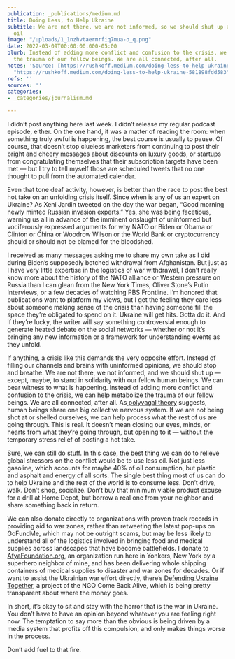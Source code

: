 ```yaml
---
publication: _publications/medium.md
title: Doing Less, to Help Ukraine
subtitle: We are not there, we are not informed, so we should shut up and use less
  oil
image: "/uploads/1_1nzhvtaermrfiq7mua-o_q.png"
date: 2022-03-09T00:00:00.000-05:00
blurb: Instead of adding more conflict and confusion to the crisis, we can help metabolize
  the trauma of our fellow beings. We are all connected, after all.
notes: 'Source: [https://rushkoff.medium.com/doing-less-to-help-ukraine-581898fdd583](https://rushkoff.medium.com/doing-less-to-help-ukraine-581898fdd583
  "https://rushkoff.medium.com/doing-less-to-help-ukraine-581898fdd583")'
refs: ''
sources: ''
categories:
- _categories/journalism.md

---
```

I didn’t post anything here last week. I didn’t release my regular podcast episode, either. On the one hand, it was a matter of reading the room: when something truly awful is happening, the best course is usually to pause. Of course, that doesn’t stop clueless marketers from continuing to post their bright and cheery messages about discounts on luxury goods, or startups from congratulating themselves that their subscription targets have been met — but I try to tell myself those are scheduled tweets that no one thought to pull from the automated calendar.

Even that tone deaf activity, however, is better than the race to post the best hot take on an unfolding crisis itself. Since when is any of us an expert on Ukraine? As Xeni Jardin tweeted on the day the war began, “Good morning newly minted Russian invasion experts.” Yes, she was being facetious, warning us all in advance of the imminent onslaught of uninformed but vociferously expressed arguments for why NATO or Biden or Obama or Clinton or China or Woodrow Wilson or the World Bank or cryptocurrency should or should not be blamed for the bloodshed.

I received as many messages asking me to share my own take as I did during Biden’s supposedly botched withdrawal from Afghanistan. But just as I have very little expertise in the logistics of war withdrawal, I don’t really know more about the history of the NATO alliance or Western pressure on Russia than I can glean from the New York Times, Oliver Stone’s Putin Interviews, or a few decades of watching PBS Frontline. I’m honored that publications want to platform my views, but I get the feeling they care less about someone making sense of the crisis than having someone fill the space they’re obligated to spend on it. Ukraine will get hits. Gotta do it. And if they’re lucky, the writer will say something controversial enough to generate heated debate on the social networks — whether or not it’s bringing any new information or a framework for understanding events as they unfold.

If anything, a crisis like this demands the very opposite effort. Instead of filling our channels and brains with uninformed opinions, we should stop and breathe. We are not there, we not informed, and we should shut up — except, maybe, to stand in solidarity with our fellow human beings. We can bear witness to what is happening. Instead of adding more conflict and confusion to the crisis, we can help metabolize the trauma of our fellow beings. We are all connected, after all. As[ polyvagal theory](https://www.sciencedirect.com/science/article/abs/pii/S0167876001001623) suggests, human beings share one big collective nervous system. If we are not being shot at or shelled ourselves, we can help process what the rest of us are going through. This is real. It doesn’t mean closing our eyes, minds, or hearts from what they’re going through, but opening to it — without the temporary stress relief of posting a hot take.

Sure, we can still do stuff. In this case, the best thing we can do to relieve global stressors on the conflict would be to use less oil. Not just less gasoline, which accounts for maybe 40% of oil consumption, but plastic and asphalt and energy of all sorts. The single best thing most of us can do to help Ukraine and the rest of the world is to consume less. Don’t drive, walk. Don’t shop, socialize. Don’t buy that minimum viable product excuse for a drill at Home Depot, but borrow a real one from your neighbor and share something back in return.

We can also donate directly to organizations with proven track records in providing aid to war zones, rather than retweeting the latest pop-ups on GoFundMe, which may not be outright scams, but may be less likely to understand all of the logistics involved in bringing food and medical supplies across landscapes that have become battlefields. I donate to [AfyaFoundation.org](http://afyafoundation.org/), an organization run here in Yonkers, New York by a superhero neighbor of mine, and has been delivering whole shipping containers of medical supplies to disaster and war zones for decades. Or if want to assist the Ukrainian war effort directly, there’s [Defending Ukraine Together](https://www.comebackalive.in.ua/), a project of the NGO Come Back Alive, which is being pretty transparent about where the money goes.

In short, it’s okay to sit and stay with the horror that is the war in Ukraine. You don’t have to have an opinion beyond whatever you are feeling right now. The temptation to say more than the obvious is being driven by a media system that profits off this compulsion, and only makes things worse in the process.

Don’t add fuel to that fire.